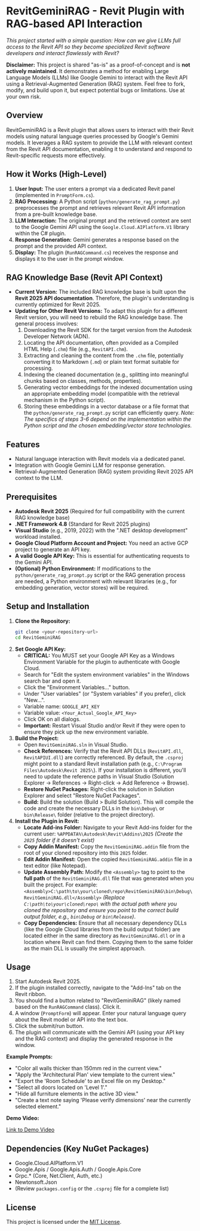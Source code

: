 # RevitGeminiRAG - Revit Plugin with RAG-based API Interaction

*This project started with a simple question: How can we give LLMs full access to the Revit API so they become specialized Revit software developers and interact flawlessly with Revit?*

**Disclaimer:** This project is shared "as-is" as a proof-of-concept and is **not actively maintained**. It demonstrates a method for enabling Large Language Models (LLMs) like Google Gemini to interact with the Revit API using a Retrieval-Augmented Generation (RAG) system. Feel free to fork, modify, and build upon it, but expect potential bugs or limitations. Use at your own risk.

## Overview

RevitGeminiRAG is a Revit plugin that allows users to interact with their Revit models using natural language queries processed by Google's Gemini models. It leverages a RAG system to provide the LLM with relevant context from the Revit API documentation, enabling it to understand and respond to Revit-specific requests more effectively.

## How it Works (High-Level)

1.  **User Input:** The user enters a prompt via a dedicated Revit panel (implemented in `PromptForm.cs`).
2.  **RAG Processing:** A Python script (`python/generate_rag_prompt.py`) preprocesses the prompt and retrieves relevant Revit API information from a pre-built knowledge base.
3.  **LLM Interaction:** The original prompt and the retrieved context are sent to the Google Gemini API using the `Google.Cloud.AIPlatform.V1` library within the C# plugin.
4.  **Response Generation:** Gemini generates a response based on the prompt and the provided API context.
5.  **Display:** The plugin (`RunRAGCommand.cs`) receives the response and displays it to the user in the prompt window.

## RAG Knowledge Base (Revit API Context)

*   **Current Version:** The included RAG knowledge base is built upon the **Revit 2025 API documentation**. Therefore, the plugin's understanding is currently optimized for Revit 2025.
*   **Updating for Other Revit Versions:** To adapt this plugin for a different Revit version, you will need to rebuild the RAG knowledge base. The general process involves:
    1.  Downloading the Revit SDK for the target version from the Autodesk Developer Network (ADN).
    2.  Locating the API documentation, often provided as a Compiled HTML Help (`.chm`) file (e.g., `RevitAPI.chm`).
    3.  Extracting and cleaning the content from the `.chm` file, potentially converting it to Markdown (`.md`) or plain text format suitable for processing.
    4.  Indexing the cleaned documentation (e.g., splitting into meaningful chunks based on classes, methods, properties).
    5.  Generating vector embeddings for the indexed documentation using an appropriate embedding model (compatible with the retrieval mechanism in the Python script).
    6.  Storing these embeddings in a vector database or a file format that the `python/generate_rag_prompt.py` script can efficiently query. *Note: The specifics of steps 3-6 depend on the implementation within the Python script and the chosen embedding/vector store technologies.*

## Features

*   Natural language interaction with Revit models via a dedicated panel.
*   Integration with Google Gemini LLM for response generation.
*   Retrieval-Augmented Generation (RAG) system providing Revit 2025 API context to the LLM.

## Prerequisites

*   **Autodesk Revit 2025** (Required for full compatibility with the current RAG knowledge base)
*   **.NET Framework 4.8** (Standard for Revit 2025 plugins)
*   **Visual Studio** (e.g., 2019, 2022) with the ".NET desktop development" workload installed.
*   **Google Cloud Platform Account and Project:** You need an active GCP project to generate an API key.
*   **A valid Google API Key:** This is essential for authenticating requests to the Gemini API.
*   **(Optional) Python Environment:** If modifications to the `python/generate_rag_prompt.py` script or the RAG generation process are needed, a Python environment with relevant libraries (e.g., for embedding generation, vector stores) will be required.

## Setup and Installation

1.  **Clone the Repository:**
    ```bash
    git clone <your-repository-url>
    cd RevitGeminiRAG
    ```
2.  **Set Google API Key:**
    *   **CRITICAL:** You MUST set your Google API Key as a Windows Environment Variable for the plugin to authenticate with Google Cloud.
    *   Search for "Edit the system environment variables" in the Windows search bar and open it.
    *   Click the "Environment Variables..." button.
    *   Under "User variables" (or "System variables" if you prefer), click "New...".
    *   Variable name: `GOOGLE_API_KEY`
    *   Variable value: `<Your_Actual_Google_API_Key>`
    *   Click OK on all dialogs.
    *   **Important:** Restart Visual Studio and/or Revit if they were open to ensure they pick up the new environment variable.
3.  **Build the Project:**
    *   Open `RevitGeminiRAG.sln` in Visual Studio.
    *   **Check References:** Verify that the Revit API DLLs (`RevitAPI.dll`, `RevitAPIUI.dll`) are correctly referenced. By default, the `.csproj` might point to a standard Revit installation path (e.g., `C:\Program Files\Autodesk\Revit 2025\`). If your installation is different, you'll need to update the reference paths in Visual Studio (Solution Explorer -> References -> Right-click -> Add Reference -> Browse).
    *   **Restore NuGet Packages:** Right-click the solution in Solution Explorer and select "Restore NuGet Packages".
    *   **Build:** Build the solution (Build > Build Solution). This will compile the code and create the necessary DLLs in the `bin\Debug\` or `bin\Release\` folder (relative to the project directory).
4.  **Install the Plugin in Revit:**
    *   **Locate Add-ins Folder:** Navigate to your Revit Add-ins folder for the current user:
        `%APPDATA%\Autodesk\Revit\Addins\2025`
        *(Create the `2025` folder if it doesn't exist)*
    *   **Copy Addin Manifest:** Copy the `RevitGeminiRAG.addin` file from the root of your cloned repository into this `2025` folder.
    *   **Edit Addin Manifest:** Open the copied `RevitGeminiRAG.addin` file in a text editor (like Notepad).
    *   **Update Assembly Path:** Modify the `<Assembly>` tag to point to the **full path** of the `RevitGeminiRAG.dll` file that was generated when you built the project. For example:
        `<Assembly>C:\path\to\your\cloned\repo\RevitGeminiRAG\bin\Debug\RevitGeminiRAG.dll</Assembly>`
        *(Replace `C:\path\to\your\cloned\repo\` with the actual path where you cloned the repository and ensure you point to the correct build output folder, e.g., `bin\Debug` or `bin\Release`)*.
    *   **Copy Dependencies:** Ensure that all necessary dependency DLLs (like the Google Cloud libraries from the build output folder) are located either in the same directory as `RevitGeminiRAG.dll` or in a location where Revit can find them. Copying them to the same folder as the main DLL is usually the simplest approach.

## Usage

1.  Start Autodesk Revit 2025.
2.  If the plugin installed correctly, navigate to the "Add-Ins" tab on the Revit ribbon.
3.  You should find a button related to "RevitGeminiRAG" (likely named based on the `RunRAGCommand` class). Click it.
4.  A window (`PromptForm`) will appear. Enter your natural language query about the Revit model or API into the text box.
5.  Click the submit/run button.
6.  The plugin will communicate with the Gemini API (using your API key and the RAG context) and display the generated response in the window.

**Example Prompts:**

*   "Color all walls thicker than 150mm red in the current view."
*   "Apply the 'Architectural Plan' view template to the current view."
*   "Export the 'Room Schedule' to an Excel file on my Desktop."
*   "Select all doors located on 'Level 1'."
*   "Hide all furniture elements in the active 3D view."
*   "Create a text note saying 'Please verify dimensions' near the currently selected element."

**Demo Video:**

[Link to Demo Video](https://www.linkedin.com/posts/ismailseleit_revitapi-opensource-ai-activity-7323350829875224577-y8BF?utm_source=share&utm_medium=member_desktop&rcm=ACoAABanxF8B-fca2vTVLNhTmO144kUIy7MaRhY)

## Dependencies (Key NuGet Packages)

*   Google.Cloud.AIPlatform.V1
*   Google.Apis / Google.Apis.Auth / Google.Apis.Core
*   Grpc.* (Core, Net.Client, Auth, etc.)
*   Newtonsoft.Json
*   (Review `packages.config` or the `.csproj` file for a complete list)

## License

This project is licensed under the [MIT License](LICENSE).

